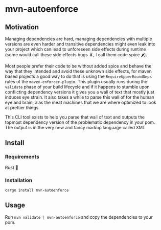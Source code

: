 # mvn-autoenforce

## Motivation
Managing dependencies are hard, managing dependencies with multiple versions are even harder and transitive dependencies
might even leak into your project which can lead to unforeseen side effects during runtime (some would call these side
effects bugs 🪳, I call them code spice 🌶).

Most people prefer their code to be without added spice and behave the way that they intended and avoid these unknown
side effects, for maven based projects a good way to do that is using the `RequireUpperBoundDeps` rules of the
`maven-enforcer-plugin`. This plugin usually runs during the `validate` phase of your build lifecycle and if it happens
to stumble upon conflicting dependency versions it gives you a wall of text that mostly just induces eye strain.
It also takes a while to parse this wall of for the human eye and brain, alas the meat machines that we are where
optimized to look at prettier things.

This CLI tool exists to help you parse that wall of text and outputs the topmost dependency version of the problematic
dependency in your pom. The output is in the very new and fancy markup language called XML

## Install
### Requirements
Rust 🦀
### Installation
`cargo install mvn-autoenforce`

## Usage

Run `mvn validate | mvn-autoenforce` and copy the dependencies to your pom.
